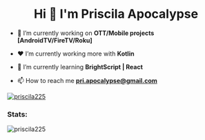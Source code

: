 <h1 align="center">Hi 👋 I'm Priscila Apocalypse</h1>

- 🔭 I’m currently working on **OTT/Mobile projects [AndroidTV/FireTV/Roku]**

- ❤️ I’m currently working more with **Kotlin**

- 🌱 I’m currently learning **BrightScript | React**

- 📫 How to reach me **pri.apocalypse@gmail.com**

<p align="left"> <a href="https://github.com/ryo-ma/github-profile-trophy"><img src="https://github-profile-trophy.vercel.app/?username=priscila225&column=4&row=1" alt="priscila225" /></a> </p>

<h3 align="left">Stats:</h3>
<p><img align="center" src="https://github-readme-streak-stats.herokuapp.com/?user=priscila225&" alt="priscila225" /></p>
